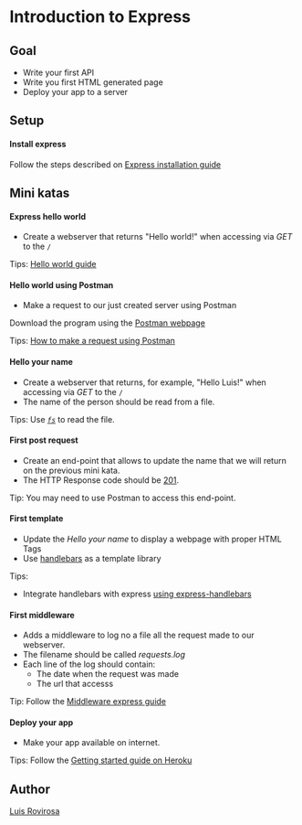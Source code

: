 # Introduction to Express

## Goal
- Write your first API
- Write you first HTML generated page
- Deploy your app to a server

## Setup

#### Install express
Follow the steps described on [Express installation guide](https://expressjs.com/es/starter/installing.html)

## Mini katas

#### Express hello world
- Create a webserver that returns "Hello world!" when accessing via _GET_ to the `/`

Tips: [Hello world guide](https://expressjs.com/es/starter/hello-world.html)

#### Hello world using Postman
- Make a request to our just created server using Postman

Download the program using the [Postman webpage](https://learning.getpostman.com/docs/postman/launching_postman/installation_and_updates/)

Tips: [How to make a request using Postman](https://learning.getpostman.com/docs/postman/launching_postman/sending_the_first_request/) 

#### Hello your name
- Create a webserver that returns, for example, "Hello Luis!" when accessing via _GET_ to the `/`
- The name of the person should be read from a file.

Tips: Use [_`fs`_](https://nodejs.org/api/fs.html) to read the file.

#### First post request
- Create an end-point that allows to update the name that we will return on the previous mini kata.
- The HTTP Response code should be [201](https://en.wikipedia.org/wiki/List_of_HTTP_status_codes#2xx_Success).

Tip: You may need to use Postman to access this end-point.

#### First template
- Update the _Hello your name_ to display a webpage with proper HTML Tags
- Use [handlebars](https://handlebarsjs.com/) as a template library 

Tips:
- Integrate handlebars with express [using express-handlebars](https://github.com/ericf/express-handlebars#installation)

#### First middleware
- Adds a middleware to log no a file all the request made to our webserver.
- The filename should be called _requests.log_
- Each line of the log should contain:
    - The date when the request was made
    - The url that accesss

Tip: Follow the [Middleware express guide](https://expressjs.com/es/guide/writing-middleware.html)
 
#### Deploy your app
- Make your app available on internet.

Tips: Follow the [Getting started guide on Heroku](https://devcenter.heroku.com/articles/getting-started-with-nodejs)


## Author
[Luis Rovirosa](https://twitter.com/luisrovirosa)
